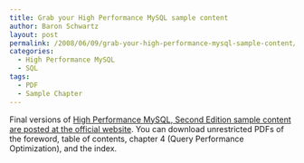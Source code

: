 ```yaml
---
title: Grab your High Performance MySQL sample content
author: Baron Schwartz
layout: post
permalink: /2008/06/09/grab-your-high-performance-mysql-sample-content/
categories:
  - High Performance MySQL
  - SQL
tags:
  - PDF
  - Sample Chapter
---
```

Final versions of [High Performance MySQL, Second Edition sample content are posted at the official website][1]. You can download unrestricted PDFs of the foreword, table of contents, chapter 4 (Query Performance Optimization), and the index.

 [1]: http://www.highperfmysql.com/